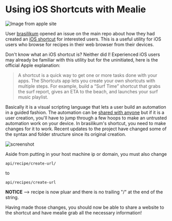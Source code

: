 # Using iOS Shortcuts with Mealie
![Image from apple site](https://help.apple.com/assets/5E8CEA35094622DF10489984/5E8CEA42094622DF1048998D/en_US/ed1f9c157cdefc13e0161e0f70015455.png)


User  [brasilikum](https://github.com/brasilikum) opened an issue on the main repo about how they had created an [iOS shortcut](https://github.com/hay-kot/mealie/issues/103) for interested users. This is a useful utility for iOS users who browse for recipes in their web browser from their devices.

Don't know what an iOS shortcut is? Neither did I! Experienced iOS users may already be familiar with this utility but for the uninitiated, here is the official Apple explanation:

> A shortcut is a quick way to get one or more tasks done with your apps. The Shortcuts app lets you create your own shortcuts with multiple steps. For example, build a “Surf Time” shortcut that grabs the surf report, gives an ETA to the beach, and launches your surf music playlist.
>

Basically it is a visual scripting language that lets a user build an automation in a guided fashion. The automation can be [shared with anyone](https://www.icloud.com/shortcuts/6ae356d5fc644cfa8983a3c90f242fbb) but if it is a user creation, you'll have to jump through a few hoops to make an untrusted automation work on your device. In brasilikum's shortcut, you need to make changes for it to work. Recent updates to the project have changed some of the syntax and folder structure since its original creation.


![screenshot](../img/original.jpg)

Aside from putting in your host machine ip or domain, you must also change 
```
api/recipe/create-url/
```

to

```
api/recipes/create-url
```

**NOTICE** --> recipe is now pluar and there is no trailing "/" at the end of the string.

Having made those changes, you should now be able to share a website to the shortcut and have mealie grab all the necessary information!
